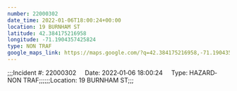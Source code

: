 ```yaml
---
number: 22000302
date_time: 2022-01-06T18:00:24+00:00
location: 19 BURNHAM ST
latitude: 42.384175216958
longitude: -71.1904357425824
type: NON TRAF
google_maps_link: https://maps.google.com/?q=42.384175216958,-71.1904357425824
---
```


;;;Incident #: 22000302     Date: 2022‐01‐06 18:00:24     Type: HAZARD‐NON TRAF;;;;;;Location: 19 BURNHAM ST;;;
